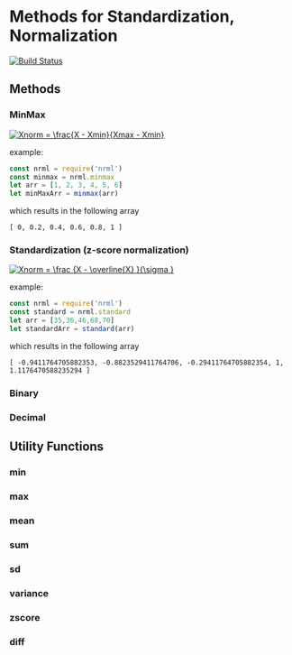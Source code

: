 
# Methods for Standardization, Normalization

[![Build Status](https://travis-ci.org/cmaurer/nrml.svg?branch=master)](https://travis-ci.org/cmaurer/nrml)

## Methods

### MinMax

<a href="https://www.codecogs.com/eqnedit.php?latex=Xnorm&space;=&space;\frac{X&space;-&space;Xmin}{Xmax&space;-&space;Xmin}" target="_blank">
 <img src="https://latex.codecogs.com/gif.latex?Xnorm&space;=&space;\frac{X&space;-&space;Xmin}{Xmax&space;-&space;Xmin}" title="Xnorm = \frac{X - Xmin}{Xmax - Xmin}" /></a>

example:
```javascript
const nrml = require('nrml')
const minmax = nrml.minmax
let arr = [1, 2, 3, 4, 5, 6]
let minMaxArr = minmax(arr)
```

which results in the following array

```
[ 0, 0.2, 0.4, 0.6, 0.8, 1 ]
```

### Standardization (z-score normalization)

<a href="https://www.codecogs.com/eqnedit.php?latex=Xnorm&space;=&space;\frac&space;{X&space;-&space;\overline{X}&space;}{\sigma&space;}" target="_blank"><img src="https://latex.codecogs.com/gif.latex?Xnorm&space;=&space;\frac&space;{X&space;-&space;\overline{X}&space;}{\sigma&space;}" title="Xnorm = \frac {X - \overline{X} }{\sigma }" /></a>

example:
```javascript
const nrml = require('nrml')
const standard = nrml.standard
let arr = [35,36,46,68,70]
let standardArr = standard(arr)

```

which results in the following array

```
[ -0.9411764705882353, -0.8823529411764706, -0.29411764705882354, 1, 1.1176470588235294 ]
```

### Binary



### Decimal



## Utility Functions

### min
### max
### mean
### sum
### sd
### variance
### zscore
### diff
